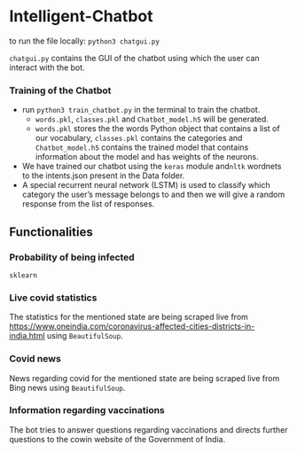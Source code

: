 # Intelligent-Chatbot
to run the file locally: `python3 chatgui.py` 

`chatgui.py` contains the GUI of the chatbot using which the user can interact with the bot. 

### Training of the Chatbot
- run `python3 train_chatbot.py` in the terminal to train the chatbot. 
    - `words.pkl`, `classes.pkl` and `Chatbot_model.h5` will be generated.
    - `words.pkl` stores the the words Python object that contains a list of our vocabulary, `classes.pkl` contains the categories and `Chatbot_model.h5` contains the trained model that contains information about the model and has weights of the neurons.
- We have trained our chatbot using the `keras` module and`nltk` wordnets to the intents.json present in the Data folder.  
- A special recurrent neural network (LSTM) is used to classify which category the user’s message belongs to and then we will give a random response from the list of responses.

## Functionalities
### Probability of being infected

`sklearn`
### Live covid statistics
The statistics for the mentioned state are being scraped live from https://www.oneindia.com/coronavirus-affected-cities-districts-in-india.html using `BeautifulSoup`.

### Covid news
News regarding covid for the mentioned state are being scraped live from Bing news using `BeautifulSoup`.

### Information regarding vaccinations 
The bot tries to answer questions regarding vaccinations and directs further questions to the cowin website of the Government of India. 